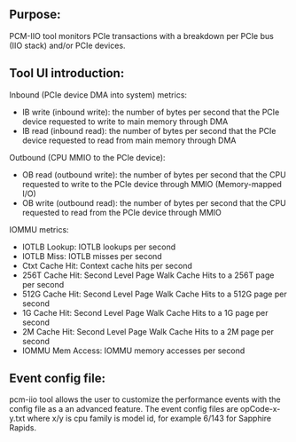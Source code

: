 ## Purpose:

PCM-IIO tool monitors PCIe transactions with a breakdown per PCIe bus (IIO stack) and/or PCIe devices.

## Tool UI introduction:

Inbound (PCIe device DMA into system) metrics:

* IB write (inbound write): the number of bytes per second that the PCIe device requested to write to main memory through DMA
* IB read (inbound read): the number of bytes per second that the PCIe device requested to read from main memory through DMA

Outbound (CPU MMIO to the PCIe device):

* OB read (outbound write): the number of bytes per second that the CPU requested to write to the PCIe device through MMIO (Memory-mapped I/O)
* OB write (outbound read): the number of bytes per second that the CPU requested to read from the PCIe device through MMIO

IOMMU metrics:

* IOTLB Lookup: IOTLB lookups per second
* IOTLB Miss: IOTLB misses per second
* Ctxt Cache Hit: Context cache hits per second
* 256T Cache Hit: Second Level Page Walk Cache Hits to a 256T page per second
* 512G Cache Hit: Second Level Page Walk Cache Hits to a 512G page per second
* 1G Cache Hit: Second Level Page Walk Cache Hits to a 1G page per second
* 2M Cache Hit: Second Level Page Walk Cache Hits to a 2M page per second
* IOMMU Mem Access: IOMMU memory accesses per second

## Event config file:

pcm-iio tool allows the user to customize the performance events with the config file as a an advanced feature. The event config files are opCode-x-y.txt where x/y is cpu family is model id, for example 6/143 for Sapphire Rapids.


